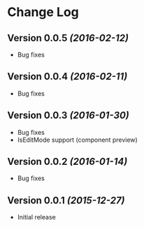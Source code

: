 Change Log
==========

Version 0.0.5 *(2016-02-12)*
----------------------------

 * Bug fixes


Version 0.0.4 *(2016-02-11)*
----------------------------

 * Bug fixes


Version 0.0.3 *(2016-01-30)*
----------------------------

 * Bug fixes
 * IsEditMode support (component preview)


Version 0.0.2 *(2016-01-14)*
----------------------------

 * Bug fixes


Version 0.0.1 *(2015-12-27)*
----------------------------

 * Initial release
